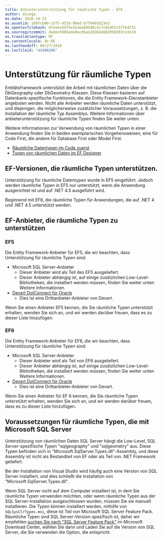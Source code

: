```yaml
---
title: Anbieterunterstützung für räumliche Typen - EF6
author: divega
ms.date: 2016-10-23
ms.assetid: 1097cb00-15f5-453d-90ed-bff9403d23e3
ms.openlocfilehash: 07eeecb5f5e3e3eab8548c4c7c0ed55c5ffb4f31
ms.sourcegitcommit: dadee5905ada9ecdbae28363a682950383ce3e10
ms.translationtype: MT
ms.contentlocale: de-DE
ms.lasthandoff: 08/27/2018
ms.locfileid: "42998286"
---
```

# <a name="provider-support-for-spatial-types"></a>Unterstützung für räumliche Typen
Entitätsframework unterstützt die Arbeit mit räumlichen Daten über die DbGeography oder DbGeometry-Klassen. Diese Klassen basieren auf Datenbank-spezifische Funktionen, die die Entity Framework-Dienstanbieter angeboten werden. Nicht alle Anbieter werden räumliche Daten unterstützt, und diejenigen, die möglicherweise zusätzlicher Voraussetzungen, z. B. die Installation der räumliche Typ Assemblys. Weitere Informationen über anbieterunterstützung für räumliche Typen finden Sie weiter unten.  

Weitere Informationen zur Verwendung von räumlichen Typen in einer Anwendung finden Sie in beiden exemplarischen Vorgehensweisen, eine für Code First, die andere für Database First oder Model First:  

- [Räumliche Datentypen im Code zuerst](~/ef6/modeling/code-first/data-types/spatial.md)  
- [Typen von räumlichen Daten im EF Designer](~/ef6/modeling/designer/data-types/spatial.md)  

## <a name="ef-releases-that-support-spatial-types"></a>EF-Versionen, die räumliche Typen unterstützen.  

Unterstützung für räumliche Datentypen wurde in EF5 eingeführt. Jedoch werden räumliche Typen in EF5 nur unterstützt, wenn die Anwendung ausgerichtet ist und auf .NET 4.5 ausgeführt wird.  

Beginnend mit EF6, die räumliche Typen für Anwendungen, die auf .NET 4 und .NET 4.5 unterstützt werden.  

## <a name="ef-providers-that-support-spatial-types"></a>EF-Anbieter, die räumliche Typen zu unterstützen  

### <a name="ef5"></a>EF5  

Die Entity Framework-Anbieter für EF5, die wir beachten, dass Unterstützung für räumliche Typen sind:  

- Microsoft SQL Server-Anbieter  
    - Dieser Anbieter wird als Teil des EF5 ausgeliefert.  
    - Dieser Anbieter abhängig ist, auf einige zusätzlichen Low-Level-Bibliotheken, die installiert werden müssen, finden Sie weiter unten Weitere Informationen.  
- [Devart DotConnect für Oracle](http://www.devart.com/dotconnect/oracle/)  
    - Dies ist eine Drittanbieter-Anbieter von Devart.  

Wenn Sie einen Anbieter EF5 kennen, die Sie räumliche Typen unterstützt erhalten, wenden Sie sich an, und wir werden darüber freuen, dass es zu dieser Liste hinzufügen.  

### <a name="ef6"></a>EF6  

Die Entity Framework-Anbieter für EF6, die wir beachten, dass Unterstützung für räumliche Typen sind:  

- Microsoft SQL Server-Anbieter  
    - Dieser Anbieter wird als Teil von EF6 ausgeliefert.  
    - Dieser Anbieter abhängig ist, auf einige zusätzlichen Low-Level-Bibliotheken, die installiert werden müssen, finden Sie weiter unten Weitere Informationen.  
- [Devart DotConnect für Oracle](http://www.devart.com/dotconnect/oracle/)  
    - Dies ist eine Drittanbieter-Anbieter von Devart.  

Wenn Sie einen Anbieter für EF 6 kennen, die Sie räumliche Typen unterstützt erhalten, wenden Sie sich an, und wir werden darüber freuen, dass es zu dieser Liste hinzufügen.  

## <a name="prerequisites-for-spatial-types-with-microsoft-sql-server"></a>Voraussetzungen für räumliche Typen, die mit Microsoft SQL Server  

Unterstützung von räumlichen Daten SQL Server hängt die Low-Level, SQL Server-spezifische Typen "sqlgeography" und "sqlgeometry" aus. Diese Typen befinden sich in "Microsoft.SqlServer.Types.dll"-Assembly, und diese Assembly ist nicht als Bestandteil von EF oder als Teil von .NET Framework geliefert.  

Bei der Installation von Visual Studio wird häufig auch eine Version von SQL Server installiert, und dies schließt die Installation von "Microsoft.SqlServer.Types.dll".  

Wenn SQL Server nicht auf dem Computer installiert ist, in dem Sie räumliche Typen verwenden möchten, oder wenn räumliche Typen aus der SQL Server-Installation ausgeschlossen wurden, müssen Sie sie manuell installieren. Die Typen können installiert werden, mithilfe von `SQLSysClrTypes.msi`, diese ist Teil von Microsoft SQL Server Feature Pack. Räumliche Typen sind SQL Server-Version-spezifisch ist, daher wir empfehlen [suchen Sie nach "SQL Server Feature Pack"](https://www.microsoft.com/en-us/search/result.aspx?q=sql+server+feature+pack) im Microsoft Download Center, wählen Sie dann und Laden Sie auf die Version von SQL Server, die Sie verwenden die Option, die entspricht.
